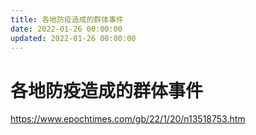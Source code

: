 ```yaml
---
title: 各地防疫造成的群体事件
date: 2022-01-26 00:00:00
updated: 2022-01-26 00:00:00
---
```


# 各地防疫造成的群体事件

https://www.epochtimes.com/gb/22/1/20/n13518753.htm
